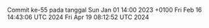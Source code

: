 Commit ke-55 pada tanggal Sun Jan 01 14:00 2023 +0100
Fri Feb 16 14:43:06 UTC 2024
Fri Apr 19 08:12:52 UTC 2024
